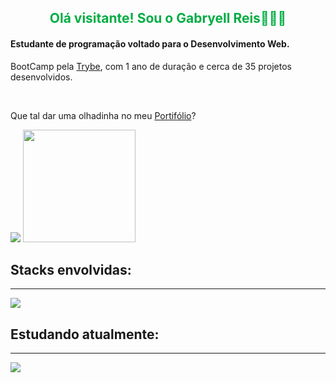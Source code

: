 <h2 style="color:#00ad43;text-align:center" >Olá visitante! Sou o Gabryell Reis👑🇧🇷</h2>

<h4>Estudante de programação voltado para o Desenvolvimento Web.</h4>
<p>BootCamp pela <a href="https://www.betrybe.com/">Trybe</a>, com 1 ano de duração e cerca de 35 projetos desenvolvidos.</p><br>
<p>Que tal dar uma olhadinha no meu <a  target="_blank" href="https://gabryellreis.github.io/port/">Portifólio</a>?</p>
<picture>
<source 
  srcset="https://github-readme-stats.vercel.app/api?username=GabryellReis&show_icons=true&theme=dark"
  media="(prefers-color-scheme: dark)"
/>
<source
  srcset="https://github-readme-stats.vercel.app/api?username=GabryellReis&show_icons=true"
  media="(prefers-color-scheme: light), (prefers-color-scheme: no-preference)"
/>
<img src="https://github-readme-stats.vercel.app/api?username=GabryellReis&show_icons=true" />
</picture>
<picture>
<img height="180em" src="https://github-readme-stats.vercel.app/api/top-langs/?username=GabryellReis&layout=compact&langs_count=7&theme=dracula"/>
</picture> <br/>
<h2>Stacks envolvidas:</h2>
<hr />
<img src="https://skills.thijs.gg/icons?i=html,css,js,react,mysql,mongodb,nodejs,sequelize,express" />
<h2>Estudando atualmente:</h2>
<hr />
<img src="https://skills.thijs.gg/icons?i=ts,py,firebase,vercel" />
